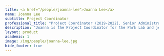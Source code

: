 ```yaml
---
title: <a href="/people/joanna-lee">Joanna Lee</a>
name: Joanna Lee
subtitle: Project Coordinator
professional_title: "Project Coordinator (2019-2022), Senior Administrative Partner, Foundation Medicine"  # Joined professional titles
description: "Joanna is the Project Coordinator for the Park Lab and joins us after working in the Brookline Public Schools."
layout: product
academic: 1
image: /img/people/joanna-lee.jpg
hide_footer: true
---
```

